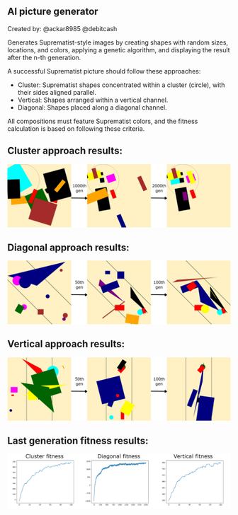 ## AI picture generator
Created by:
  @ackar8985
  @debitcash
  
Generates Suprematist-style images by creating shapes with random sizes, locations, and colors, applying a genetic algorithm, and displaying the result after the n-th generation.

A successful Suprematist picture should follow these approaches:
- Cluster: Suprematist shapes concentrated within a cluster (circle), with their sides aligned parallel.
- Vertical: Shapes arranged within a vertical channel.
- Diagonal: Shapes placed along a diagonal channel.

All compositions must feature Suprematist colors, and the fitness calculation is based on following these criteria.

Cluster approach results:
---
<div align="center">
<img src="Cluster evolution.png">
</div>

Diagonal approach results:
---
<div align="center">
<img src="Diagonal evolution.png">
</div>

Vertical approach results:
---
<div align="center">
<img src="Vertical evolution.png">
</div>

Last generation fitness results:
---
<div align="center">
<img src="Fitness.png">
</div>
